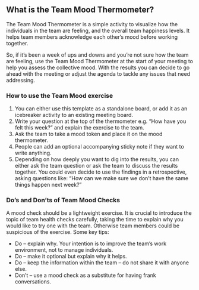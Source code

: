 What is the Team Mood Thermometer?
----------------------------------

The Team Mood Thermometer is a simple activity to visualize how the individuals in the team are feeling, and the overall team happiness levels. It helps team members acknowledge each other’s mood before working together.

So, if it’s been a week of ups and downs and you’re not sure how the team are feeling, use the Team Mood Thermometer at the start of your meeting to help you assess the collective mood. With the results you can decide to go ahead with the meeting or adjust the agenda to tackle any issues that need addressing.

### How to use the Team Mood exercise

1.  You can either use this template as a standalone board, or add it as an icebreaker activity to an existing meeting board.
2.  Write your question at the top of the thermometer e.g. “How have you felt this week?” and explain the exercise to the team.
3.  Ask the team to take a mood token and place it on the mood thermometer.
4.  People can add an optional accompanying sticky note if they want to write anything.
5.  Depending on how deeply you want to dig into the results, you can either ask the team question or ask the team to discuss the results together. You could even decide to use the findings in a retrospective, asking questions like: “How can we make sure we don’t have the same things happen next week?”

### Do’s and Don’ts of Team Mood Checks

A mood check should be a lightweight exercise. It is crucial to introduce the topic of team health checks carefully, taking the time to explain why you would like to try one with the team. Otherwise team members could be suspicious of the exercise. Some key tips:

*   Do – explain why. Your intention is to improve the team’s work environment, not to manage individuals.
*   Do – make it optional but explain why it helps.
*   Do – keep the information within the team – do not share it with anyone else.
*   Don’t – use a mood check as a substitute for having frank conversations.